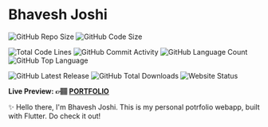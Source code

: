# Bhavesh Joshi

![GitHub Repo Size](https://img.shields.io/github/repo-size/bhaveshj2611/My-Portfolio?color=d62936&label=Repo%20Size&style=flat-square)
![GitHub Code Size](https://img.shields.io/github/languages/code-size/bhaveshj2611/My-Portfolio?color=e6a400&label=Code%20Size&style=flat-square)
<!--![GitHub License](https://img.shields.io/github/license/bhaveshj2611/My-Portfolio?color=eb7005&label=License&style=flat-square)-->
![Total Code Lines](https://img.shields.io/tokei/lines/github/bhaveshj2611/My-Portfolio?color=805b3c&label=Total%20Code%20Lines&style=flat-square)
![GitHub Commit Activity](https://img.shields.io/github/commit-activity/m/bhaveshj2611/My-Portfolio?color=138a3d&label=Commit%20Activity&style=flat-square)
![GitHub Language Count](https://img.shields.io/github/languages/count/bhaveshj2611/My-Portfolio?color=1f77b4&label=Total%20Languages&style=flat-square)
![GitHub Top Language](https://img.shields.io/github/languages/top/bhaveshj2611/My-Portfolio?color=7f0c7f&style=flat-square)
<!-- ![GitHub Issues](https://img.shields.io/github/issues/bhaveshj2611/My-Portfolio?color=098f76&label=GitHub%20Issues&style=flat-square)-->
<!-- ![GitHub Pull Erequests](https://img.shields.io/github/issues-pr/bhaveshj2611/My-Portfolio?color=2c324f&label=GitHub%20Pull%20Requests&style=flat-square) -->
<!-- ![CodeFactor Grade](https://img.shields.io/codefactor/grade/github/bhaveshj2611/My-Portfolio?color=0c22ed&label=CodeFactor%20Grade&style=flat-square) -->
![GitHub Latest Release](https://img.shields.io/github/v/release/bhaveshj2611/My-Portfolio?color=f5426f&label=Latest%20Release&style=flat-square)
![GitHub Total Downloads](https://img.shields.io/github/downloads/bhaveshj2611/My-Portfolio/total?color=4a2600&label=Total%20Downloads&style=flat-square)
![Website Status](https://img.shields.io/website?down_message=Down%20%26%20Offline&label=Website%20Status&up_message=Up%20%26%20Online&url=https%3A%2F%2Fportfolio-webapp-2611.web.app)

**Live Preview: 👉🏽 [PORTFOLIO](https://bhaveshj.web.app/)**

✨ Hello there, I'm Bhavesh Joshi. This is my personal potrfolio webapp, built with Flutter. Do check it out!
